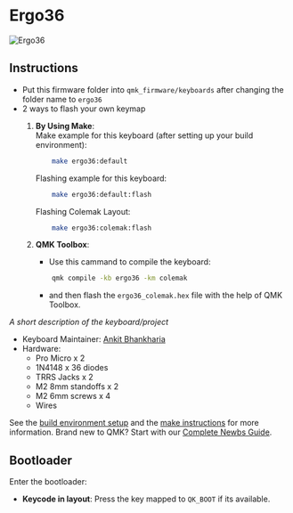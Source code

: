 # Ergo36

![Ergo36](https://i.imgur.com/bYZPD0g.jpeg)

## Instructions

* Put this firmware folder into `qmk_firmware/keyboards` after changing the folder name to `ergo36`
* 2 ways to flash your own keymap
    1. **By Using Make**:<br>
    Make example for this keyboard (after setting up your build environment):
        ```bash
            make ergo36:default
        ```

        Flashing example for this keyboard:

        ```bash
            make ergo36:default:flash
        ```

        Flashing Colemak Layout:

        ```bash
            make ergo36:colemak:flash
        ```

    2. **QMK Toolbox**:
        * Use this cammand to compile the keyboard:

        ```bash
            qmk compile -kb ergo36 -km colemak
        ```

        * and then flash the `ergo36_colemak.hex` file with the help of QMK Toolbox.


*A short description of the keyboard/project*

* Keyboard Maintainer: [Ankit Bhankharia](https://github.com/cupcake08)
* Hardware: 
    - Pro Micro x 2
    - 1N4148 x 36 diodes
    - TRRS Jacks x 2
    - M2 8mm standoffs x 2
    - M2 6mm screws x 4
    - Wires


See the [build environment setup](https://docs.qmk.fm/#/getting_started_build_tools) and the [make instructions](https://docs.qmk.fm/#/getting_started_make_guide) for more information. Brand new to QMK? Start with our [Complete Newbs Guide](https://docs.qmk.fm/#/newbs).

## Bootloader

Enter the bootloader:

* **Keycode in layout**: Press the key mapped to `QK_BOOT` if its available.

